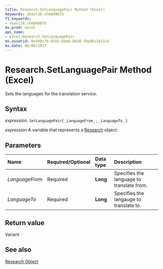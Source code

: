 ```yaml
---
title: Research.SetLanguagePair Method (Excel)
keywords: vbaxl10.chm849075
f1_keywords:
- vbaxl10.chm849075
ms.prod: excel
api_name:
- Excel.Research.SetLanguagePair
ms.assetid: 0e4d0c7b-91e2-bbe6-8da0-f0ad6c2e51cb
ms.date: 06/08/2017
---
```



# Research.SetLanguagePair Method (Excel)

Sets the languages for the translation service.


## Syntax

 _expression_. `SetLanguagePair`( `_LanguageFrom_` , `_LanguageTo_` )

 _expression_ A variable that represents a [Research](Excel.Research.md) object.


## Parameters



|Name|Required/Optional|Data type|Description|
|:-----|:-----|:-----|:-----|
| _LanguageFrom_|Required| **Long**|Specifies the language to translate from.|
| _LanguageTo_|Required| **Long**|Specifies the langauge to translate to.|

## Return value

Variant


## See also


[Research Object](Excel.Research.md)

